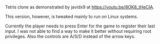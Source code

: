 Tetris clone as demonstrated by javidx9 at <https://youtu.be/8OK8_tHeCIA>.

This version, however, is tweaked mainly to run on Linux systems.

Currently the player needs to press Enter for the game to register their last
input. I was not able to find a way to make it better without requiring root
privileges. Also the controls are A/S/D instead of the arrow keys.
